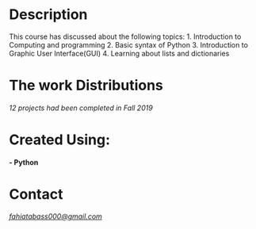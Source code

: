 # Description
This course has discussed about the following topics:
    1. Introduction to Computing and programming 
    2. Basic syntax of Python
    3. Introduction to Graphic User Interface(GUI)
    4. Learning about lists and dictionaries 
# The work Distributions
   ###### 12 projects had been completed in Fall 2019
# Created Using:
#### - Python
# Contact
  ###### fahiatabass000@gmail.com
